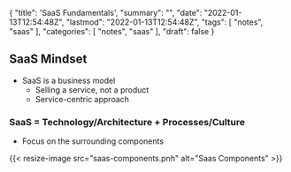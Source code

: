 {
  "title": 'SaaS Fundamentals',
  "summary": "",
  "date": "2022-01-13T12:54:48Z",
  "lastmod": "2022-01-13T12:54:48Z",
  "tags": [
    "notes",
    "saas"
  ],
  "categories": [
    "notes",
    "saas"
  ],
  "draft": false
}
<!-- https://themes.gohugo.io/themes/hugo-theme-noteworthy/ -->
<!-- {{< resize-image src="image1.jpg" alt="My first image" >}} -->
<!-- {{< resize-image src="image2.png" alt="My second image" caption="My caption" >}} -->

## SaaS Mindset

* SaaS is a business model
  * Selling a service, not a product
  * Service-centric approach

### SaaS = Technology/Architecture + Processes/Culture

* Focus on the surrounding components

{{< resize-image src="saas-components.pnh" alt="Saas Components" >}}
